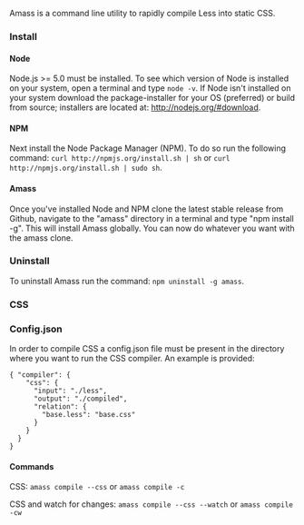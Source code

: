 Amass is a command line utility to rapidly compile Less into static CSS.

### Install

#### Node

Node.js >= 5.0 must be installed. To see which version of Node is installed on your system, open a terminal and type `node -v`. If Node isn't installed on your system download the package-installer for your OS (preferred) or build from source; installers are located at: http://nodejs.org/#download.

#### NPM

Next install the Node Package Manager (NPM). To do so run the following command: `curl http://npmjs.org/install.sh | sh` or `curl http://npmjs.org/install.sh | sudo sh`.

#### Amass

Once you've installed Node and NPM clone the latest stable release from Github, navigate to the "amass" directory in a terminal and type "npm install -g". This will install Amass globally. You can now do whatever you want with the amass clone.

### Uninstall

To uninstall Amass run the command: `npm uninstall -g amass`.

### CSS

### Config.json

In order to compile CSS a config.json file must be present in the directory where you want to run the CSS compiler. An example is provided:

    { "compiler": {
        "css": {
          "input": "./less",
          "output": "./compiled",
          "relation": {
            "base.less": "base.css"
          }
        }
      }
    }

#### Commands

CSS: `amass compile --css` or `amass compile -c`

CSS and watch for changes: `amass compile --css --watch` or `amass compile -cw`